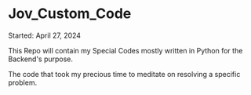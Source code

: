 # Jov_Custom_Code

Started: April 27, 2024

This Repo will contain my Special Codes mostly written in Python for the Backend's purpose.

The code that took my precious time to meditate on resolving a specific problem.
